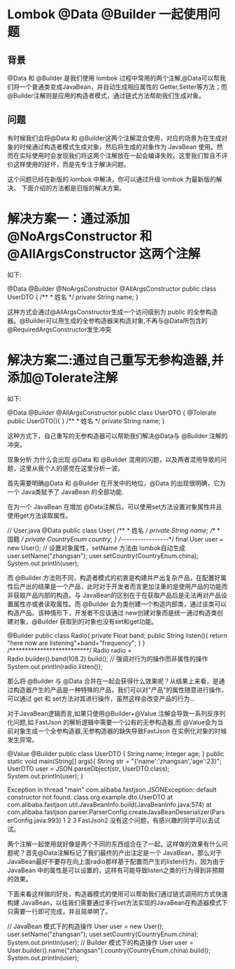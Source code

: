 # Lombok @Data @Builder 一起使用问题
## 背景
@Data 和 @Builder 是我们使用 lombok 过程中常用的两个注解,@Data可以帮我们将一个普通类变成JavaBean，并自动生成相应属性的 Getter,Setter等方法；而@Builder注解则是应用的构造者模式，通过链式方法帮助我们生成对象。
## 问题
有时候我们会将@Data 和 @Builder这两个注解混合使用，对应的场景为在生成对象的时候通过构造者模式生成对象，然后将生成的对象作为 JavaBean 使用。然而在实际使用时会发现我们将这两个注解放在一起会编译失败。这里我们暂且不评价这样使用的好坏，而是先专注于解决问题。

这个问题已经在新版的 lombok 中解决，你可以通过升级 lombok 为最新版的解决。
下面介绍的方法都是旧版的解决方案。

# 解决方案一：通过添加@NoArgsConstructor 和 @AllArgsConstructor 这两个注解
如下:

@Data
@Builder
@NoArgsConstructor
@AllArgsConstructor
public class UserDTO {
    /**
     * 姓名
     */
    private String name;
}

这种方式会通过@AllArgsConstructor生成一个访问级别为 public 的全参构造器。@Builder可以用生成的全参构造器来构造对象,不再与@Data所包含的@RequiredArgsConstructor发生冲突

# 解决方案二:通过自己重写无参构造器,并添加@Tolerate注解
如下:

@Data
@Builder
@AllArgsConstructor
public class UserDTO {
	@Tolerate
	public UserDTO(){
	}
    /**
     * 姓名
     */
    private String name;
}

这种方式下，自己重写的无参构造器可以帮助我们解决@Data与 @Builder 注解的冲突。

现象分析
为什么会出现 @Data 和 @Builder 混用的问题，以及两者混用导致的问题，这里从我个人的感觉在这里分析一波。

首先需要明确@Data 和 @Builder 在开发中的地位，@Data 的出现很明确，它为一个 Java类赋予了 JavaBean 的全部功能.

在为一个 JavaBean 在增加 @Data注解后，可以使用set方法设置对象属性并且使用get方法读取属性。

// User.java
@Data
public class User{
    /**
     * 姓名
     */
    private String name;
    /**
     * 国籍
     */
    private CountryEnum country;
}
/*-----------------*/
final User user = new User();
// 设置对象属性，setName 方法由 lombok自动生成
user.setName("zhangsan");
user.setCountry(CountryEnum.china);
System.out.println(user);

而 @Builder 方法则不同，构造者模式的初衷是构建并产出复杂产品，在配置好属性后产出的结果是一个产品，此时对于开发者而言更加注重的是使用产品的功能而非获取产品内部的构造。与 JavaBean的区别在于在获取产品后是无法再对产品设置属性亦或者读取属性。而 @Builder 会为类创建一个构造内部类，通过该类可以构造产品。该种情形下，开发者不应该通过 new创建对象而是统一通过构造类创建对象，@Builder 获取到的对象也没有set和get功能。

@Builder
public class Radio{
	private Float band;
	public String listen(){
		return "here now are listening"+band+"frequency";
	}
}
/**************************/
Radio radio = Radio.builder().band(108.2).build();
// 强调对行为的操作而非属性的操作
System.out.println(radio.listen());

那么将 @Builder 与 @Data 合并在一起会获得什么效果呢？从结果上来看，是通过构造器产生的产品是一种特殊的产品，我们可以对"产品"的属性随意进行操作，可以通过 get 和 set方法对其进行操作，虽然这样会改变产品的行为…

对于JavaBean逻辑而言,如果只使用@Builder+@Value 注解会导致一系列反序列化问题,如 FastJson 的解析逻辑中需要一个公有的无参构造器,而 @Value会为当前对象生成一个全参构造器,无参构造器的缺失导致FastJson 在实例化对象的时候发生异常。

@Value
@Builder
public class UserDTO {
    String name;
    Integer age;
}
public static void main(String[] args){
    String str = "{'name':'zhangsan','age':23}";
    UserDTO user = JSON.parseObject(str, UserDTO.class);
    System.out.println(user);
}

Exception in thread "main" com.alibaba.fastjson.JSONException: default constructor not found. class org.example.dto.UserDTO
	at com.alibaba.fastjson.util.JavaBeanInfo.build(JavaBeanInfo.java:574)
	at com.alibaba.fastjson.parser.ParserConfig.createJavaBeanDeserializer(ParserConfig.java:993)
1
2
3
FastJson2 没有这个问题，有感兴趣的同学可以去试试。

两个注解一起使用就好像是两个不同的东西组合在了一起。这样做的效果有什么问题呢？首先@Data注解标记了我们最终的产出注定是一个 JavaBean，那么对于 JavaBean最好不要存在向上面radio那样基于配置而产生的listen行为，因为由于 JavaBean 中的属性是可以设置的，这样有可能导致listen之类的行为得到非预期的效果。

下面来看这样做的好处，构造器模式的使用可以帮助我们通过链式调用的方式快速构建 JavaBean，以往我们需要通过多行set方法实现的JavaBean在构造器模式下只需要一行即可完成，并且简单明了。

// JavaBean 模式下的构造操作
User user = new User();
user.setName("zhangsan");
user.setCountry(CountryEnum.china);
System.out.println(user);
// Builder 模式下的构造操作
User user = User.builder().name("zhangsan").country(CountryEnum.china).build();
System.out.println(user);
